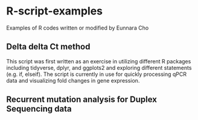 # R-script-examples
Examples of R codes written or modified by Eunnara Cho

## Delta delta Ct method
This script was first written as an exercise in utilizing different R packages including tidyverse, dplyr, and ggplots2 and exploring different statements (e.g. if, elseif).
The script is currently in use for quickly processing qPCR data and visualizing fold changes in gene expression.

## Recurrent mutation analysis for Duplex Sequencing data

